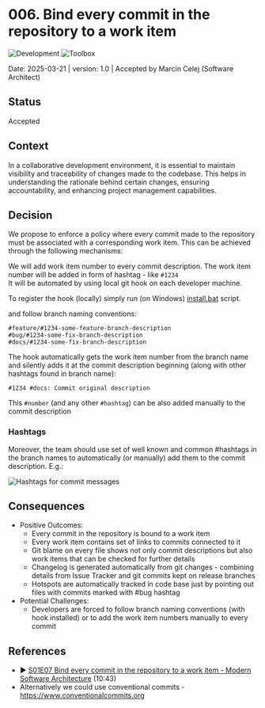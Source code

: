 # 006. Bind every commit in the repository to a work item
![Development](https://img.shields.io/badge/Development-lightgreen)
![Toolbox](https://img.shields.io/badge/Toolbox-brown)

Date: 2025-03-21 | version: 1.0 | Accepted by Marcin Celej (Software Architect)

## Status

Accepted

## Context

In a collaborative development environment, it is essential to maintain visibility and traceability of changes made to the codebase.
This helps in understanding the rationale behind certain changes, ensuring accountability, and enhancing project management capabilities.

## Decision

We propose to enforce a policy where every commit made to the repository must be associated with a corresponding work item.
This can be achieved through the following mechanisms:

We will add work item number to every commit description. 
The work item number will be added in form  of hashtag - like `#1234`<br/>
It will be automated by using local git hook on each developer machine.

To register the hook (locally) simply run (on Windows) [install.bat](../../../.hooks/install.bat) script.

and follow branch naming conventions:

```
#feature/#1234-some-feature-branch-description
#bug/#1234-some-fix-branch-description
#docs/#1234-some-fix-branch-description
```

The hook automatically gets the work item number from the branch name and silently adds it at the commit description beginning (along with other hashtags found in branch name):

```
#1234 #docs: Commit original description
```

This `#number` (and any other `#hashtag`) can be also added manually to the commit description

### Hashtags

Moreover, the team should use set of well known and common #hashtags in the branch names to automatically (or manually) add them to the commit description. E.g.:

<!--
```plantuml
@startmindmap
* Hash tags
++[#Orange] <U+0023>feature
+++_ A new feature
++[#brown] <U+0023>bug
+++_ A bug fix
++[#lightgreen] <U+0023>docs
+++_ Documentation only changes
-- <U+0023>refactor
---_ A code change that neither fixes a bug nor adds a feature
-- <U+0023>test
---_ Adding missing tests or correcting existing tests
-- <U+0023>build
---_ Changes that affect the build system
-- <U+0023>cleanup
---_ Changes that do not affect the meaning of the code (white-space, formatting, missing semi-colons, etc)
-- <U+0023>performance
---_ A code change that improves performance
@endmindmap
```
-->
![Hashtags for commit messages](https://www.plantuml.com/plantuml/png/R9B1JiCm38RlI7i7Ixi0NQK9hWWDmO4R9quJGbxYjf6Qk8fTjZqR1nw9Lo3fjh8AJati___pnSttvzTA5ADw5wp7RdPn3Sye3IZMChieYlNy9MAewGtkNelbykRslYBKFb9k5k_m086sS5PRppUHj-5Nl-dhKPlMKBdTGTUwkj4w4fs9BHivgf_Oz9w2eZeEmA7TWsaoIXAKvUY8LA5HZhbOvZCCMpegGHlK1EYqePWF9W4S8097G6lpTcG_2rKIFGLQwq8DtedaR-u89BVX6Cbehj7EYOxDIT2cTwqz9ZqUw0zGM5N9dTQKU986P2zAVc8sBM7eqp_vQxUShZ19yKcR6RWQjiCKBhUDKogbGqCBg3Xwr0ow6AyZv5rfkEKW2o0rLnE0Zk9W2cOOp__ZTRwB_9709keLfVTqUbC_0000__y30000) <!-- ← Generated image link. Do NOT modify it manually. -->

## Consequences

* Positive Outcomes:
  * Every commit in the repository is bound to a work item
  * Every work item contains set of links to commits connected to it
  * Git blame on every file shows not only commit descriptions but also work items that can be checked for further details
  * Changelog is generated automatically from git changes - combining details from Issue Tracker and git commits kept on release branches
  * Hotspots are automatically tracked in code base just by pointing out files with commits marked with #bug hashtag
* Potential Challenges:
  * Developers are forced to follow branch naming conventions (with hook installed) or to add the work item numbers manually to every commit

## References

* ▶️ [S01E07 Bind every commit in the repository to a work item - Modern Software Architecture](https://youtu.be/-6X551gnXR0) (10:43)
* Alternatively we could use conventional commits - https://www.conventionalcommits.org